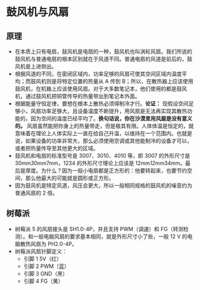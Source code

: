 # 鼓风机与风扇

## 原理

- 在本质上只有电扇，鼓风机是电扇的一种，鼓风机也叫涡轮风扇。我们所说的鼓风机与普通电扇的根本区别就在于风道不同。普通电扇的风道是前后的，鼓风机是上进侧出。
- 根据风道的不同，在密闭区域内，功率足够的风扇可使其空间区域内温度平均；而鼓风机则是将特定位置的热量从 A 传到 B；所以，在散热器上应该使用鼓风机，在机箱上应该使用风扇。对于大多数笔记本，他们使用的都是鼓风机，通过鼓风机把铜管传导的热量带出到笔记本外面。
- 根据能量守恒定律，要想在根本上散热必须得制冷才行。**论证：** 现假设空间足够小，风扇功率足够大，且设备温度不断提升，用风扇是无法再实现其散热功能的，因为空间的温度已经平均了。**换句话说，你在沙漠里用风扇是没有意义的。** 风扇虽然能把你身上的热量带走，但是极其有限。人体体温是恒定的，就意味着在理论上人体实际上一直在给自己升温，以维持在一个范围内。也就是说，如果设备的功率非常大，那么必须使用空调或其他能制冷的设备才可以，或者把热量传导至其他更大的区域。
- 鼓风机和电扇的标准型号是 3007、3010、4010 等，即 3007 的外形尺寸是 30mm*30mm*7mm，1234 的外形尺寸理论上应该是 12mm*12mm*34mm。最后是厚度。为什么？因为一般小电扇都是正方形的：他要转起来，也要节约空间，那么他最大的可能就是圆形或正方形。
- 因为鼓风机是特定风道，风压会更大，所以一般相同规格的鼓风机的噪音约为普通风扇的 2 倍。

  
## 树莓派

- 树莓派 5 的风扇接头是 SH1.0-4P，并且支持 PWM（调速）和 FG（转测检测）。和一般电脑风扇的要求基本相同，就是外形尺寸小了些，一般 12 V 的电脑散热风扇为 PH2.0-4P。
- 树莓派风扇针脚定义：
  - 引脚 1 5V（红）
  - 引脚 2 PWM（蓝）
  - 引脚 3 GND（黑）
  - 引脚 4 FG（黄）
